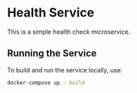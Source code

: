 # Health Service

This is a simple health check microservice.

## Running the Service

To build and run the service locally, use:

```bash
docker-compose up --build
